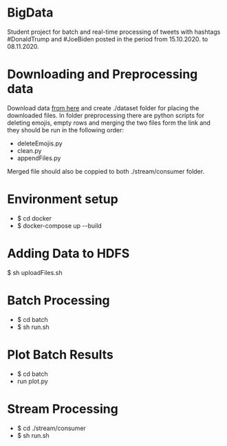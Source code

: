 # BigData
Student project for batch and real-time processing of tweets with hashtags #DonaldTrump and #JoeBiden posted in the period from  15.10.2020. to 08.11.2020.

# Downloading and Preprocessing data
Download data [from here](https://www.kaggle.com/manchunhui/us-election-2020-tweets) and create ./dataset folder for placing the downloaded files. In folder preprocessing there are python scripts for deleting emojis, empty rows and merging the two files form the link and they should be run in the following order:
 - deleteEmojis.py
 - clean.py
 - appendFiles.py
 
Merged file should also be coppied to both ./stream/consumer folder. 

# Environment setup
 - $ cd docker
 - $ docker-compose up --build
 
# Adding Data to HDFS
  $ sh uploadFiles.sh
  
# Batch Processing
  - $ cd batch
  - $ sh run.sh
  
# Plot Batch Results
  - $ cd batch
  - run plot.py
  
# Stream Processing
  - $ cd ./stream/consumer
  - $ sh run.sh
